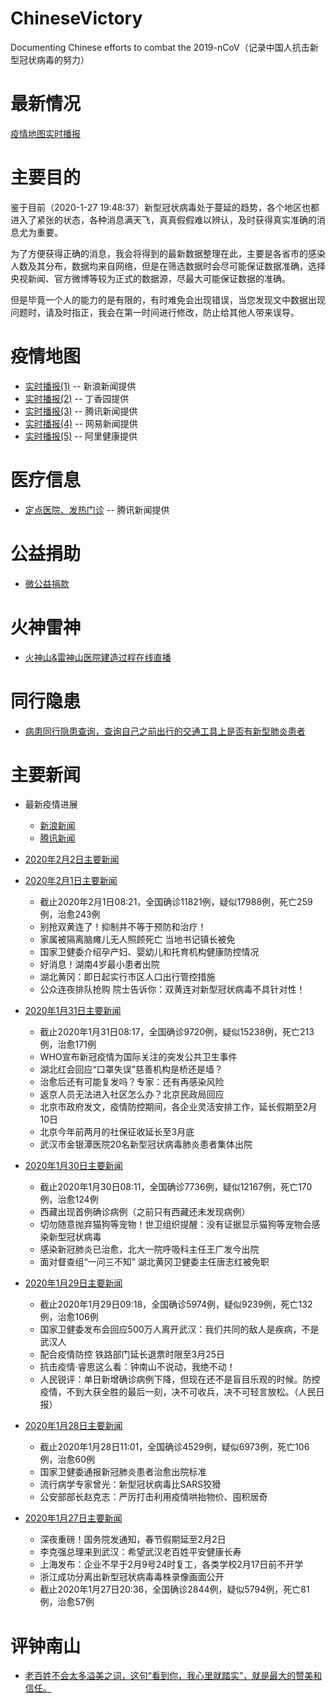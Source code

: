 # ChineseVictory
Documenting Chinese efforts to combat the 2019-nCoV（记录中国人抗击新型冠状病毒的努力）

# 最新情况

[疫情地图实时播报](https://news.sina.cn/zt_d/yiqing0121)

# 主要目的

鉴于目前（2020-1-27 19:48:37）新型冠状病毒处于蔓延的趋势，各个地区也都进入了紧张的状态，各种消息满天飞，真真假假难以辨认，及时获得真实准确的消息尤为重要。

为了方便获得正确的消息，我会将得到的最新数据整理在此，主要是各省市的感染人数及其分布，数据均来自网络，但是在筛选数据时会尽可能保证数据准确，选择央视新闻、官方微博等较为正式的数据源，尽最大可能保证数据的准确。

但是毕竟一个人的能力的是有限的，有时难免会出现错误，当您发现文中数据出现问题时，请及时指正，我会在第一时间进行修改，防止给其他人带来误导。

# 疫情地图

- [实时播报(1)](https://news.sina.cn/zt_d/yiqing0121) -- 新浪新闻提供
- [实时播报(2)](https://3g.dxy.cn/newh5/view/pneumonia?scene=2&clicktime=1579582238&enterid=1579582238&from=singlemessage&isappinstalled=0) -- 丁香园提供
- [实时播报(3)](https://news.qq.com/zt2020/page/feiyan.htm#charts) -- 腾讯新闻提供
- [实时播报(4)](http://news.163.com/special/epidemic/#map_block) -- 网易新闻提供
- [实时播报(5)](https://alihealth.taobao.com/medicalhealth/influenzamap?anchor=info&spm=a2oua.alipayad.wuhan.wenzhen&chInfo=ch_lanmu) -- 阿里健康提供


# 医疗信息

- [定点医院、发热门诊](https://news.qq.com/zt2020/page/feiyan.htm#prevent) -- 腾讯新闻提供

# 公益捐助

- [微公益捐款](https://m.weibo.cn/p/1084030002_7121?)

# 火神雷神

- [火神山&雷神山医院建造过程在线直播](https://m.yangshipin.cn/static/2020/c0126.html)

# 同行隐患

- [病患同行隐患查询，查询自己之前出行的交通工具上是否有新型肺炎患者](https://news.sina.cn/project/fy2020/fysearch.shtml)

# 主要新闻

- 最新疫情进展
	- [新浪新闻](https://news.sina.cn/zt_d/feiyan1231)
	- [腾讯新闻](https://news.qq.com/zt2020/page/feiyan.htm#news)

- [2020年2月2日主要新闻](https://github.com/AlbertGithubHome/ChineseVictory/blob/master/MajorNews/20200202.md)

- [2020年2月1日主要新闻](https://github.com/AlbertGithubHome/ChineseVictory/blob/master/MajorNews/20200201.md)
	- 截止2020年2月1日08:21，全国确诊11821例，疑似17988例，死亡259例，治愈243例
	- 别抢双黄连了！抑制并不等于预防和治疗！
	- 家属被隔离脑瘫儿无人照顾死亡 当地书记镇长被免
	- 国家卫健委介绍孕产妇、婴幼儿和托育机构健康防控情况
	- 好消息！湖南4岁最小患者出院
	- 湖北黄冈：即日起实行市区人口出行管控措施
	- 公众连夜排队抢购 院士告诉你：双黄连对新型冠状病毒不具针对性！

- [2020年1月31日主要新闻](https://github.com/AlbertGithubHome/ChineseVictory/blob/master/MajorNews/20200131.md)
	- 截止2020年1月31日08:17，全国确诊9720例，疑似15238例，死亡213例，治愈171例
	- WHO宣布新冠疫情为国际关注的突发公共卫生事件
	- 湖北红会回应“口罩失误”慈善机构是桥还是墙？
	- 治愈后还有可能复发吗？专家：还有再感染风险
	- 返京人员无法进入社区怎么办？北京民政局回应
	- 北京市政府发文，疫情防控期间，各企业灵活安排工作，延长假期至2月10日
	- 北京今年前两月的社保征收延长至3月底
	- 武汉市金银潭医院20名新型冠状病毒肺炎患者集体出院

- [2020年1月30日主要新闻](https://github.com/AlbertGithubHome/ChineseVictory/blob/master/MajorNews/20200130.md)
	- 截止2020年1月30日08:11，全国确诊7736例，疑似12167例，死亡170例，治愈124例
	- 西藏出现首例确诊病例（之前只有西藏还未发现病例）
	- 切勿随意抛弃猫狗等宠物！世卫组织提醒：没有证据显示猫狗等宠物会感染新型冠状病毒
	- 感染新冠肺炎已治愈，北大一院呼吸科主任王广发今出院
	- 面对督查组“一问三不知” 湖北黄冈卫健委主任唐志红被免职

- [2020年1月29日主要新闻](https://github.com/AlbertGithubHome/ChineseVictory/blob/master/MajorNews/20200129.md)
	- 截止2020年1月29日09:18，全国确诊5974例，疑似9239例，死亡132例，治愈106例
	- 国家卫健委发布会回应500万人离开武汉：我们共同的敌人是疾病，不是武汉人
	- 配合疫情防控 铁路部门延长退票时限至3月25日
	- 抗击疫情·睿思这么看：钟南山不说动，我绝不动！
	- 人民锐评：单日新增确诊病例下降，但现在还不是盲目乐观的时候。防控疫情，不到大获全胜的最后一刻，决不可收兵，决不可轻言放松。（人民日报）

- [2020年1月28日主要新闻](https://github.com/AlbertGithubHome/ChineseVictory/blob/master/MajorNews/20200128.md)
	- 截止2020年1月28日11:01，全国确诊4529例，疑似6973例，死亡106例，治愈60例
	- 国家卫健委通报新冠肺炎患者治愈出院标准
	- 流行病学专家曾光：新型冠状病毒比SARS狡猾
	- 公安部部长赵克志：严厉打击利用疫情哄抬物价、囤积居奇

- [2020年1月27日主要新闻](https://github.com/AlbertGithubHome/ChineseVictory/blob/master/MajorNews/20200127.md)
	- 深夜重磅！国务院发通知，春节假期延至2月2日
	- 李克强总理来到武汉：希望武汉老百姓平安健康长寿
	- 上海发布：企业不早于2月9号24时复工，各类学校2月17日前不开学
	- 浙江成功分离出新型冠状病毒毒株录像画面公开
	- 截止2020年1月27日20:36，全国确诊2844例，疑似5794例，死亡81例，治愈57例

# 评钟南山

- [老百姓不会太多溢美之词，这句“看到你，我心里就踏实”，就是最大的赞美和信任。](http://news.sina.com.cn/c/2020-01-29/doc-iihnzhha5291046.shtml)
